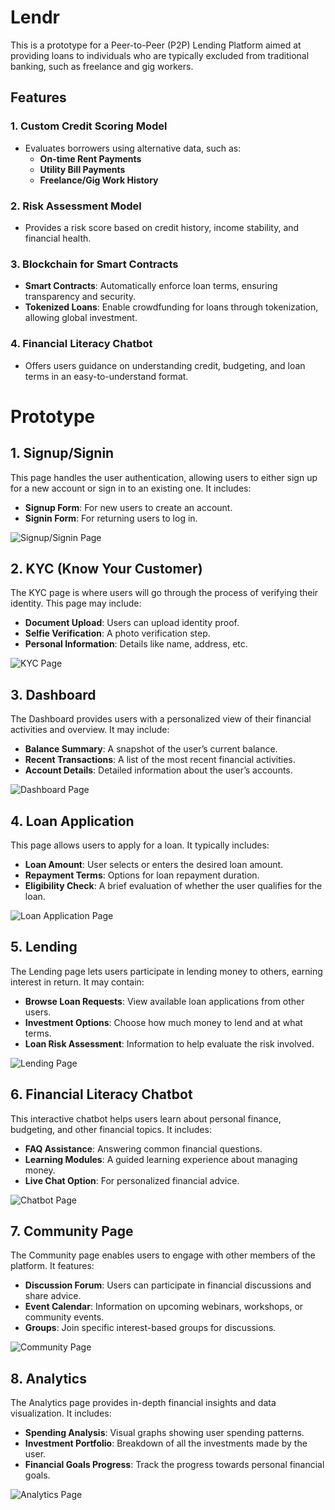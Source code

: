 # Lendr

This is a prototype for a Peer-to-Peer (P2P) Lending Platform aimed at providing loans to individuals who are typically excluded from traditional banking, such as freelance and gig workers.

## Features

### 1. **Custom Credit Scoring Model**
   - Evaluates borrowers using alternative data, such as:
     - **On-time Rent Payments**
     - **Utility Bill Payments**
     - **Freelance/Gig Work History**

### 2. **Risk Assessment Model**
   - Provides a risk score based on credit history, income stability, and financial health.

### 3. **Blockchain for Smart Contracts**
   - **Smart Contracts**: Automatically enforce loan terms, ensuring transparency and security.
   - **Tokenized Loans**: Enable crowdfunding for loans through tokenization, allowing global investment.

### 4. **Financial Literacy Chatbot**
   - Offers users guidance on understanding credit, budgeting, and loan terms in an easy-to-understand format.



# Prototype 

## 1. Signup/Signin

This page handles the user authentication, allowing users to either sign up for a new account or sign in to an existing one. It includes:
- **Signup Form**: For new users to create an account.
- **Signin Form**: For returning users to log in.

![Signup/Signin Page](images/signup-signin.png)

## 2. KYC (Know Your Customer)

The KYC page is where users will go through the process of verifying their identity. This page may include:
- **Document Upload**: Users can upload identity proof.
- **Selfie Verification**: A photo verification step.
- **Personal Information**: Details like name, address, etc.

![KYC Page](images/kyc.png)

## 3. Dashboard

The Dashboard provides users with a personalized view of their financial activities and overview. It may include:
- **Balance Summary**: A snapshot of the user’s current balance.
- **Recent Transactions**: A list of the most recent financial activities.
- **Account Details**: Detailed information about the user’s accounts.

![Dashboard Page](images/dashboard.png)

## 4. Loan Application

This page allows users to apply for a loan. It typically includes:
- **Loan Amount**: User selects or enters the desired loan amount.
- **Repayment Terms**: Options for loan repayment duration.
- **Eligibility Check**: A brief evaluation of whether the user qualifies for the loan.

![Loan Application Page](images/loanApplication.png)

## 5. Lending

The Lending page lets users participate in lending money to others, earning interest in return. It may contain:
- **Browse Loan Requests**: View available loan applications from other users.
- **Investment Options**: Choose how much money to lend and at what terms.
- **Loan Risk Assessment**: Information to help evaluate the risk involved.

![Lending Page](images/lending.png)

## 6. Financial Literacy Chatbot

This interactive chatbot helps users learn about personal finance, budgeting, and other financial topics. It includes:
- **FAQ Assistance**: Answering common financial questions.
- **Learning Modules**: A guided learning experience about managing money.
- **Live Chat Option**: For personalized financial advice.

![Chatbot Page](images/chatbot.png)

## 7. Community Page

The Community page enables users to engage with other members of the platform. It features:
- **Discussion Forum**: Users can participate in financial discussions and share advice.
- **Event Calendar**: Information on upcoming webinars, workshops, or community events.
- **Groups**: Join specific interest-based groups for discussions.

![Community Page](images/community.png)

## 8. Analytics

The Analytics page provides in-depth financial insights and data visualization. It includes:
- **Spending Analysis**: Visual graphs showing user spending patterns.
- **Investment Portfolio**: Breakdown of all the investments made by the user.
- **Financial Goals Progress**: Track the progress towards personal financial goals.

![Analytics Page](images/analytics.png)
